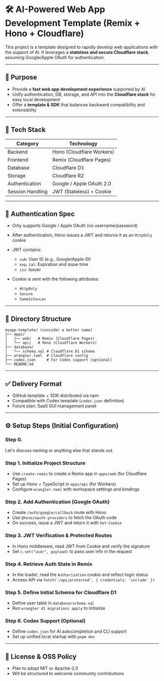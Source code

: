 # 🛠️ AI-Powered Web App Development Template (Remix + Hono + Cloudflare)

This project is a template designed to rapidly develop web applications with the support of AI.
It leverages a **stateless and secure Cloudflare stack**, assuming Google/Apple OAuth for authentication.

---

## 🎯 Purpose

* Provide a **fast web app development experience** supported by AI
* Unify authentication, DB, storage, and API into the **Cloudflare stack** for easy local development
* Offer a **template & SDK** that balances backward compatibility and extensibility

---

## 🧱 Tech Stack

| Category         | Technology                |
| ---------------- | ------------------------- |
| Backend          | Hono (Cloudflare Workers) |
| Frontend         | Remix (Cloudflare Pages)  |
| Database         | Cloudflare D1             |
| Storage          | Cloudflare R2             |
| Authentication   | Google / Apple OAuth 2.0  |
| Session Handling | JWT (Stateless) + Cookie  |

---

## 🔐 Authentication Spec

* Only supports Google / Apple OAuth (no username/password)
* After authentication, Hono issues a JWT and returns it as an `HttpOnly` cookie
* JWT contains:

  * `sub`: User ID (e.g., Google/Apple ID)
  * `exp`, `iat`: Expiration and issue time
  * `iss`: Issuer
* Cookie is sent with the following attributes:

  * `HttpOnly`
  * `Secure`
  * `SameSite=Lax`

---

## 🧩 Directory Structure

```
myapp-template/ (consider a better name)
├── apps/
│   ├── web/   # Remix (Cloudflare Pages)
│   └── api/   # Hono (Cloudflare Workers)
├── database/
│   └── schema.sql # Cloudflare D1 schema
├── wrangler.toml  # Cloudflare config
├── codex.json     # For Codex support (optional)
└── README.md
```

---

## ✅ Delivery Format

* GitHub template + SDK distributed via npm
* Compatible with Codex template (`codex.json` definition)
* Future plan: SaaS GUI management panel

---

## ⚙️ Setup Steps (Initial Configuration)

### Step 0.

Let's discuss naming or anything else that stands out.

### Step 1. Initialize Project Structure

* Use `create-remix` to create a Remix app in `apps/web` (for Cloudflare Pages)
* Set up Hono + TypeScript in `apps/api` (for Workers)
* Configure `wrangler.toml` with workspace settings and bindings

### Step 2. Add Authentication (Google OAuth)

* Create `/auth/google/callback` route with Hono
* Use `@hono/oauth-providers` to fetch the OAuth code
* On success, issue a JWT and return it with `Set-Cookie`

### Step 3. JWT Verification & Protected Routes

* In Hono middleware, read JWT from Cookie and verify the signature
* Set `c.set("user", payload)` to pass user info in the request

### Step 4. Retrieve Auth State in Remix

* In the loader, read the `Authorization` cookie and reflect login status
* Access API via `fetch('/api/protected', { credentials: 'include' })`

### Step 5. Define Initial Schema for Cloudflare D1

* Define user table in `database/schema.sql`
* Run `wrangler d1 migrations apply` to initialize

### Step 6. Codex Support (Optional)

* Define `codex.json` for AI autocompletion and CLI support
* Set up unified local startup with `pnpm dev`

---

## 📝 License & OSS Policy

* Plan to adopt MIT or Apache-2.0
* Will be structured to welcome community contributions

